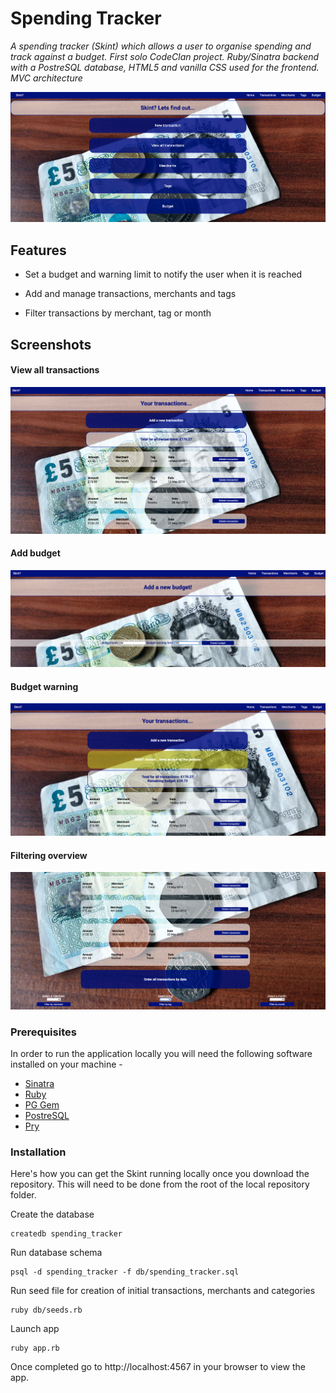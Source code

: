 # Spending Tracker

*A spending tracker (Skint) which allows a user to organise spending and track against a budget. First solo CodeClan project. Ruby/Sinatra backend with a PostreSQL database, HTML5 and vanilla CSS used for the frontend. MVC architecture*

![Profile Screenshot](/screenshots/home.png)

## Features

* Set a budget and warning limit to notify the user when it is reached

* Add and manage transactions, merchants and tags

* Filter transactions by merchant, tag or month


## Screenshots

#### View all transactions
![All transactions](/screenshots/transactions.png)

#### Add budget
![Add Budget](/screenshots/add_budget.png)

#### Budget warning
![Savings Made](/screenshots/budget_warning.png)

#### Filtering overview
![Merchant Overview](/screenshots/filtering.png)


### Prerequisites

In order to run the application locally you will need the following software installed on your machine -

* [Sinatra](http://sinatrarb.com/)
* [Ruby](https://www.ruby-lang.org/en/)
* [PG Gem](https://rubygems.org/gems/pg/versions/0.18.4)
* [PostreSQL](https://www.postgresql.org/)
* [Pry](https://rubygems.org/gems/pry/versions/0.10.3)


### Installation

Here's how you can get the Skint running locally once you download the repository. This will need to be done from the root of the local repository folder.

Create the database

```
createdb spending_tracker
```

Run database schema

```
psql -d spending_tracker -f db/spending_tracker.sql
```

Run seed file for creation of initial transactions, merchants and categories

```
ruby db/seeds.rb
```

Launch app

```
ruby app.rb
```

Once completed go to http://localhost:4567 in your browser to view the app.